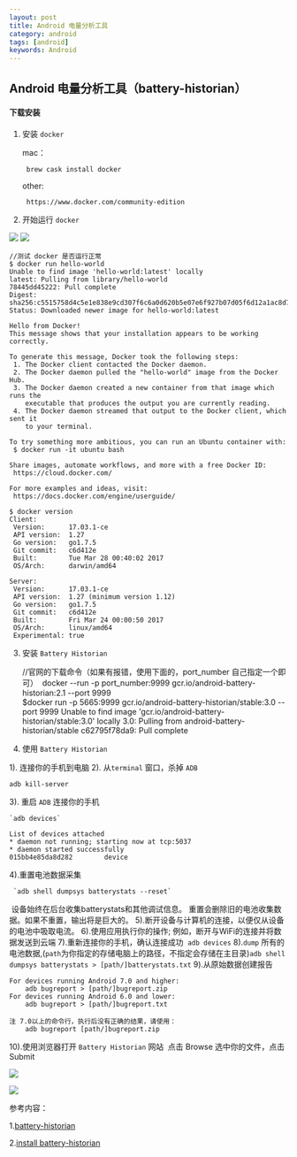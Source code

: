 ```yaml
---
layout: post
title: Android 电量分析工具
category: android
tags: [android]
keywords: Android
---
```


## Android 电量分析工具（battery-historian）

#### 下载安装
1. 安装 `docker`

 	mac：
 	  
 		brew cask install docker
 		
 	other:
 	
 		https://www.docker.com/community-edition
2. 开始运行 `docker`

  ![](https://i.stack.imgur.com/KYhp8m.png)
  ![](https://i.stack.imgur.com/yTOjRm.png)
  ​	

  	//测试 docker 是否运行正常
  	$ docker run hello-world
  	Unable to find image 'hello-world:latest' locally
  	latest: Pulling from library/hello-world
  	78445dd45222: Pull complete
  	Digest: sha256:c5515758d4c5e1e838e9cd307f6c6a0d620b5e07e6f927b07d05f6d12a1ac8d7
  	Status: Downloaded newer image for hello-world:latest
  	
  	Hello from Docker!
  	This message shows that your installation appears to be working correctly.
  	
  	To generate this message, Docker took the following steps:
  	 1. The Docker client contacted the Docker daemon.
  	 2. The Docker daemon pulled the "hello-world" image from the Docker Hub.
  	 3. The Docker daemon created a new container from that image which runs the
  	    executable that produces the output you are currently reading.
  	 4. The Docker daemon streamed that output to the Docker client, which sent it
  	    to your terminal.
  	
  	To try something more ambitious, you can run an Ubuntu container with:
  	 $ docker run -it ubuntu bash
  	
  	Share images, automate workflows, and more with a free Docker ID:
  	 https://cloud.docker.com/
  	
  	For more examples and ideas, visit:
  	 https://docs.docker.com/engine/userguide/
  	
  	$ docker version
  	Client:
  	 Version:      17.03.1-ce
  	 API version:  1.27
  	 Go version:   go1.7.5
  	 Git commit:   c6d412e
  	 Built:        Tue Mar 28 00:40:02 2017
  	 OS/Arch:      darwin/amd64
  	
  	Server:
  	 Version:      17.03.1-ce
  	 API version:  1.27 (minimum version 1.12)
  	 Go version:   go1.7.5
  	 Git commit:   c6d412e
  	 Built:        Fri Mar 24 00:00:50 2017
  	 OS/Arch:      linux/amd64
  	 Experimental: true

3. 安装 `Battery Historian`

   //官网的下载命令（如果有报错，使用下面的，port_number 自己指定一个即可）
   ​	docker --run -p port_number:9999 gcr.io/android-battery-historian:2.1 --port 9999
   ​	
   	$docker run -p 5665:9999 gcr.io/android-battery-historian/stable:3.0 --port 9999
   	Unable to find image 'gcr.io/android-battery-historian/stable:3.0' locally
   	3.0: Pulling from android-battery-historian/stable
   	c62795f78da9: Pull complete

4. 使用 `Battery Historian`

  1). 连接你的手机到电脑
  2). 从`terminal` 窗口，杀掉 `ADB`

  	adb kill-server
  3). 重启 `ADB` 连接你的手机

  	`adb devices`
  	
  	List of devices attached
  	* daemon not running; starting now at tcp:5037
  	* daemon started successfully
  	015bb4e85da8d282        device
  4).重置电池数据采集

     `adb shell dumpsys batterystats --reset`
  ​	
  	设备始终在后台收集batterystats和其他调试信息。
  	重置会删除旧的电池收集数据。如果不重置，输出将是巨大的。
  5).断开设备与计算机的连接，以便仅从设备的电池中吸取电流。
  6).使用应用执行你的操作; 例如，断开与WiFi的连接并将数据发送到云端
  7).重新连接你的手机，确认连接成功
  ​	`adb devices`
  8).`dump` 所有的电池数据,(`path`为你指定的存储电脑上的路径，不指定会存储在主目录)
  ​	`adb shell dumpsys batterystats > [path/]batterystats.txt`
  9).从原始数据创建报告

  	For devices running Android 7.0 and higher:
  		adb bugreport > [path/]bugreport.zip
  	For devices running Android 6.0 and lower:
  		adb bugreport > [path/]bugreport.txt
  		
  	注 7.0以上的命令行，执行后没有正确的结果，请使用：
  		adb bugreport [path/]bugreport.zip
  10).使用浏览器打开 `Battery Historian` 网站
  ​	点击 Browse 选中你的文件，点击Submit

  ![](https://ldw5821cn.github.io/assets/img/Android_battery/battery.jpg)

  ![](https://ldw5821cn.github.io/assets/img/Android_battery/001.png)	

参考内容：

1.[battery-historian](https://developer.android.com/studio/profile/battery-historian)

2.[install battery-historian](https://stackoverflow.com/questions/40523307/brew-install-docker-does-not-include-docker-engine)

